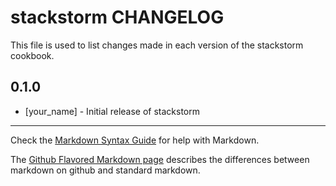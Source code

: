 stackstorm CHANGELOG
====================

This file is used to list changes made in each version of the stackstorm cookbook.

0.1.0
-----
- [your_name] - Initial release of stackstorm

- - -
Check the [Markdown Syntax Guide](http://daringfireball.net/projects/markdown/syntax) for help with Markdown.

The [Github Flavored Markdown page](http://github.github.com/github-flavored-markdown/) describes the differences between markdown on github and standard markdown.

